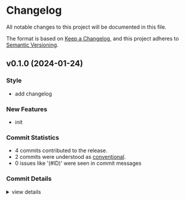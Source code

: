 # Changelog

All notable changes to this project will be documented in this file.

The format is based on [Keep a Changelog](https://keepachangelog.com/en/1.0.0/),
and this project adheres to [Semantic Versioning](https://semver.org/spec/v2.0.0.html).

## v0.1.0 (2024-01-24)

### Style

 - <csr-id-fda787c02076678b4201569034e19e4b87f2afad/> add changelog

### New Features

 - <csr-id-f155550148363951a6975d2cfc7687e19e596147/> init

### Commit Statistics

<csr-read-only-do-not-edit/>

 - 4 commits contributed to the release.
 - 2 commits were understood as [conventional](https://www.conventionalcommits.org).
 - 0 issues like '(#ID)' were seen in commit messages

### Commit Details

<csr-read-only-do-not-edit/>

<details><summary>view details</summary>

 * **Uncategorized**
    - Add changelog ([`fda787c`](https://github.com/anticode-dev/alloy_serde_macro/commit/fda787c02076678b4201569034e19e4b87f2afad))
    - Release alloy_serde_macro v0.1.0 ([`2b22ea4`](https://github.com/anticode-dev/alloy_serde_macro/commit/2b22ea4508bdc5efa80dc0ce74cd7dda808ff5cc))
    - Init ([`f155550`](https://github.com/anticode-dev/alloy_serde_macro/commit/f155550148363951a6975d2cfc7687e19e596147))
    - Initial commit ([`09fc37f`](https://github.com/anticode-dev/alloy_serde_macro/commit/09fc37fd2809c7f08ef2675bb8848306ceb575ce))
</details>

